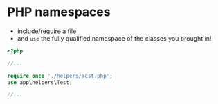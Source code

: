 # PHP namespaces

- include/require a file
- and `use` the fully qualified namespace of the classes you brought in!

```php
<?php

//...

require_once './helpers/Test.php'; 
use app\helpers\Test;

//...

```
